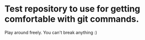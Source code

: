 # Test repository to use for getting comfortable with git commands. 

Play around freely. You can't break anything :) 
